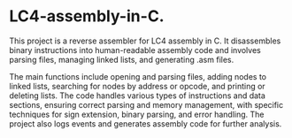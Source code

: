 # LC4-assembly-in-C.
This project is a reverse assembler for LC4 assembly in C. It disassembles binary instructions into human-readable assembly code and involves parsing files, managing linked lists, and generating .asm files. 

The main functions include opening and parsing files, adding nodes to linked lists, searching for nodes by address or opcode, and printing or deleting lists. The code handles various types of instructions and data sections, ensuring correct parsing and memory management, with specific techniques for sign extension, binary parsing, and error handling. The project also logs events and generates assembly code for further analysis.
